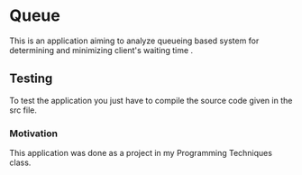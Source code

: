 # Queue

This is an application aiming to analyze queueing based system for determining and minimizing client's waiting time .

## Testing  

To test the application you just have to compile the source code given in the src file.

### Motivation 

This application was done as a project in my Programming Techniques class.
